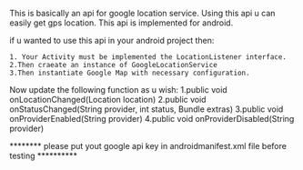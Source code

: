 This is basically an api for google location service.
Using this api u can easily get gps location.
This api is implemented for android.

if u wanted to use this api in your android project then:
	
	1. Your Activity must be implemented the LocationListener interface.
	2.Then craeate an instance of GoogleLocationService
	3.Then instantiate Google Map with necessary configuration.

Now update the following function as u wish:
 	1.public void onLocationChanged(Location location)
	2.public void onStatusChanged(String provider, int status, Bundle extras)
	3.public void onProviderEnabled(String provider)
	4.public void onProviderDisabled(String provider) 


******** please put yout google api key in androidmanifest.xml file before testing **********
	
